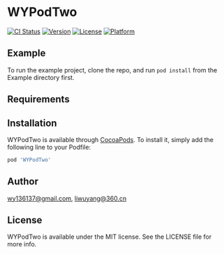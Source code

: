 # WYPodTwo

[![CI Status](https://img.shields.io/travis/wy136137@gmail.com/WYPodTwo.svg?style=flat)](https://travis-ci.org/wy136137@gmail.com/WYPodTwo)
[![Version](https://img.shields.io/cocoapods/v/WYPodTwo.svg?style=flat)](https://cocoapods.org/pods/WYPodTwo)
[![License](https://img.shields.io/cocoapods/l/WYPodTwo.svg?style=flat)](https://cocoapods.org/pods/WYPodTwo)
[![Platform](https://img.shields.io/cocoapods/p/WYPodTwo.svg?style=flat)](https://cocoapods.org/pods/WYPodTwo)

## Example

To run the example project, clone the repo, and run `pod install` from the Example directory first.

## Requirements

## Installation

WYPodTwo is available through [CocoaPods](https://cocoapods.org). To install
it, simply add the following line to your Podfile:

```ruby
pod 'WYPodTwo'
```

## Author

wy136137@gmail.com, liwuyang@360.cn

## License

WYPodTwo is available under the MIT license. See the LICENSE file for more info.
